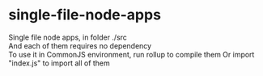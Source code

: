 # single-file-node-apps

Single file node apps, in folder ./src  
And each of them requires no dependency  
To use it in CommonJS environment, run rollup to compile them
Or import "index.js" to import all of them
